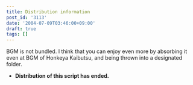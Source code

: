 ```yaml
---
title: Distribution information
post_id: '3113'
date: '2004-07-09T03:46:00+09:00'
draft: true
tags: []
---
```


BGM is not bundled. I think that you can enjoy even more by absorbing it even at BGM of Honkeya Kaibutsu, and being thrown into a designated folder.

*   **Distribution of this script has ended.**
